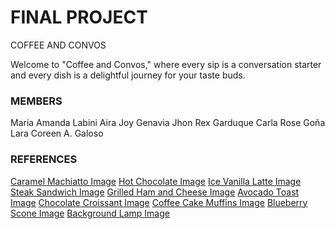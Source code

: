 # FINAL PROJECT 

COFFEE AND CONVOS

Welcome to "Coffee and Convos," where every sip is a conversation starter and every dish is a delightful journey for your taste buds.

### MEMBERS
Maria Amanda Labini
Aira Joy Genavia
Jhon Rex Garduque
Carla Rose Goña
Lara Coreen A. Galoso

### REFERENCES
[Caramel Machiatto Image](https://lifestyleofafoodie.com/iced-starbucks-caramel-macchiato/)
[Hot Chocolate Image](https://www.pinterest.ph/pin/576249714798210338/)
[Ice Vanilla Latte Image](https://www.bing.com/images/search?view=detailV2&insightstoken=bcid_r1nSWwVpfGsGNp4O-nVE.d2LKZEQ.....6o*ccid_WdJbBWl8&form=ANCMS1&iss=SBIUPLOADGET&selectedindex=0&id=-561907985&ccid=WdJbBWl8&exph=600&expw=480&vt=2&sim=11)
[Steak Sandwich Image](https://www.pinterest.ph/pin/332984966207157299/)
[Grilled Ham and Cheese Image](https://www.pinterest.ph/pin/grilled-ham-and-cheese-sandwich-in-2023--274015958570911065/)
[Avocado Toast Image](https://www.pinterest.ph/pin/303289356158437183/)
[Chocolate Croissant Image](https://baketotheroots.de/chocolate-croissants/)
[Coffee Cake Muffins Image](https://www.bing.com/images/search?view=detailV2&insightstoken=bcid_r3TYmfVTV2sGNp4O-nVE.d2LKZEQ.....1I*ccid_dNiZ9VNX&form=ANCMS1&iss=SBIUPLOADGET&selectedindex=0&id=1790958609&ccid=dNiZ9VNX&exph=600&expw=400&vt=2&sim=11)
[Blueberry Scone Image](https://in.pinterest.com/pin/399342691962341510/)
[Background Lamp Image](https://in.pinterest.com/pin/others-work-in-2023--720364902916476799/)
